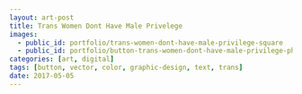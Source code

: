 ```yaml
---
layout: art-post
title: Trans Women Dont Have Male Privelege
images:
  - public_id: portfolio/trans-women-dont-have-male-privilege-square
  - public_id: portfolio/button-trans-women-dont-have-male-privilege-photo
categories: [art, digital]
tags: [button, vector, color, graphic-design, text, trans]
date: 2017-05-05
---
```

